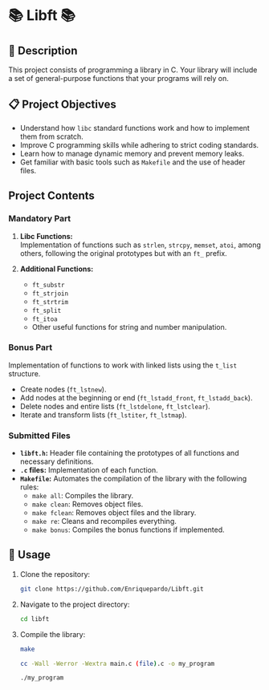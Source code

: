  # 📚 Libft 📚

## 📌 Description

This project consists of programming a library in C. Your library will include a set of general-purpose functions that your programs will rely on.

## 📋 Project Objectives

- Understand how `libc` standard functions work and how to implement them from scratch.
- Improve C programming skills while adhering to strict coding standards.
- Learn how to manage dynamic memory and prevent memory leaks.
- Get familiar with basic tools such as `Makefile` and the use of header files.

## Project Contents

### Mandatory Part

1. **Libc Functions:**  
   Implementation of functions such as `strlen`, `strcpy`, `memset`, `atoi`, among others, following the original prototypes but with an `ft_` prefix.

2. **Additional Functions:**
   - `ft_substr`
   - `ft_strjoin`
   - `ft_strtrim`
   - `ft_split`
   - `ft_itoa`
   - Other useful functions for string and number manipulation.

### Bonus Part

Implementation of functions to work with linked lists using the `t_list` structure.

- Create nodes (`ft_lstnew`).
- Add nodes at the beginning or end (`ft_lstadd_front`, `ft_lstadd_back`).
- Delete nodes and entire lists (`ft_lstdelone`, `ft_lstclear`).
- Iterate and transform lists (`ft_lstiter`, `ft_lstmap`).

### Submitted Files

- **`libft.h`:** Header file containing the prototypes of all functions and necessary definitions.
- **`.c` files:** Implementation of each function.
- **`Makefile`:** Automates the compilation of the library with the following rules:
  - `make all`: Compiles the library.
  - `make clean`: Removes object files.
  - `make fclean`: Removes object files and the library.
  - `make re`: Cleans and recompiles everything.
  - `make bonus`: Compiles the bonus functions if implemented.

## 🚀 Usage

1. Clone the repository:
   ```bash
   git clone https://github.com/Enriquepardo/Libft.git

2. Navigate to the project directory:
   ```bash
   cd libft
3. Compile the library:
   ```bash
   make
   ```
   ```bash
   cc -Wall -Werror -Wextra main.c (file).c -o my_program
   ```
   ```
   ./my_program
   ```

